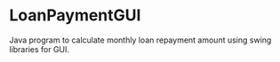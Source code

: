 # LoanPaymentGUI
Java program to calculate monthly loan repayment amount using swing libraries for GUI.
